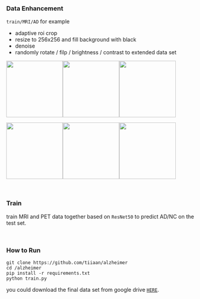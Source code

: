 ### Data Enhancement

`train/MRI/AD` for example

- adaptive roi crop 
- resize to 256x256 and fill background with black
- denoise
- randomly rotate / filp / brightness / contrast to extended data set

<img src=https://gitee.com/tiiaan/repo/raw/master/img/202109092207217.png width=150/><img src=https://gitee.com/tiiaan/repo/raw/master/img/202109092208607.png width=150/><img src=https://gitee.com/tiiaan/repo/raw/master/img/202109092209160.png width=150/>

<img src=https://gitee.com/tiiaan/repo/raw/master/img/202109092208904.png width=150/><img src=https://gitee.com/tiiaan/repo/raw/master/img/202109092208741.png width=150/><img src=https://gitee.com/tiiaan/repo/raw/master/img/202109092209113.png width=150/>

&nbsp;

### Train

train MRI and PET data together based on `ResNet50` to predict AD/NC on the test set.

&nbsp;

### How to Run

```shell
git clone https://github.com/tiiaan/alzheimer
cd /alzheimer
pip install -r requirements.txt
python train.py
```

you could download the final data set from google drive [`HERE`]().

